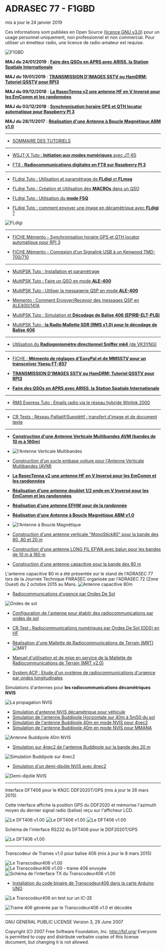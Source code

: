 # ADRASEC 77 - F1GBD
mis à jour le 24 janvier 2019

Ces informations sont publiées en Open Source ([licence GNU v3.0](https://github.com/f1gbd/F1GBD/blob/master/LICENSE.txt)) pour un usage personnel uniquement, non professionnel et non commercial.
Pour utiliser un émetteur radio, une licence de radio-amateur est requise.

![F1GBD](https://raw.githubusercontent.com/f1gbd/F1GBD/master/images/F1GBDportable3.jpg)

**MAJ du 24/01/2019** : [**Faire des QSOs en APRS avec ARISS, la Station Spatiale Internationale**](https://github.com/f1gbd/F1GBD/blob/master/doc/TutoQSO_ARISS.pdf)

**MAJ du 19/01/2019** : [**TRANSMISSION D'IMAGES SSTV ou HamDRM: Tutoriel QSSTV pour RPI3**](https://github.com/f1gbd/F1GBD/blob/master/doc/TutoQSSTV.pdf)

**MAJ du 09/12/2018** : [**La RasecTenna v2 une antenne HF en V Inversé pour les EmComm et les randonnées**](https://github.com/f1gbd/F1GBD/blob/master/doc/RasecTenna_V2.pdf)

**MAJ du 03/12/2018** : [**Synchronisation horaire GPS et QTH locator automatique pour Raspberry PI 3**](https://github.com/f1gbd/F1GBD/blob/master/doc/RPI3_GPS.pdf)

**MAJ du 28/11/2017** : [**Réalisation d'une Antenne à Boucle Magnétique ABM v1.0**](https://github.com/f1gbd/F1GBD/blob/master/doc/ABMv1.pdf)

------------------------------------------------------------------------------------------

* [SOMMAIRE DES TUTORIELS](https://github.com/f1gbd/F1GBD/wiki)

------------------------------------------------------------------------------------------

* [WSJT-X Tuto : **Initiation aux modes numériques** avec JT-65](https://github.com/f1gbd/F1GBD/blob/master/doc/TutoWSJT-X.pdf)

* [FT8 : **Radiocommunications digitales en FT8 sur Raspberry PI 3**](https://github.com/f1gbd/F1GBD/blob/master/doc/TutoWSJtxRPI3.pdf)

------------------------------------------------------------------------------------------

* [FLdigi Tuto : Utilisation et paramétrage de **FLdigi** et **FLmsg**
](https://github.com/f1gbd/F1GBD/blob/master/doc/TutoFLdigiFLmsg.pdf)

* [FLdigi Tuto : Création et Utilisation des **MACROs** dans un QSO
](https://github.com/f1gbd/F1GBD/blob/master/doc/TutoFLdigiMACRO.pdf)

* [FLdigi Tuto : Utilisation du **mode FSQ**
](https://github.com/f1gbd/F1GBD/blob/master/doc/TutoFLdigiFSQ.pdf)

* [FLdigi Tuto : comment envoyer une image en décamétrique avec **FLdigi** ?](https://github.com/f1gbd/F1GBD/wiki/FLdigi-Tuto-:-comment-envoyer-une-image-en-d%C3%A9cam%C3%A9trique-%3F)

![FLdigi](https://raw.githubusercontent.com/f1gbd/F1GBD/master/fldigi/images/FldigiSendPict.jpg)

------------------------------------------------------------------------------------------

* [FICHE Mémento   - Synchronisation horaire GPS et QTH locator automatique pour RPI 3](https://github.com/f1gbd/F1GBD/blob/master/doc/RPI3_GPS.pdf)

* [FICHE Mémento   - Connexion d'un Signalink USB à un Kenwood TMD-700/710
](https://github.com/f1gbd/F1GBD/blob/master/doc/FicheTMD700SLNK.pdf)

------------------------------------------------------------------------------------------

* [MultiPSK Tuto : Installation et paramétrage
](https://github.com/f1gbd/F1GBD/blob/master/doc/TutoMPSKinstall.pdf)

* [MultiPSK Tuto : Faire un QSO en mode **ALE-400**
](https://github.com/f1gbd/F1GBD/blob/master/doc/TutoMPSKALECQ.pdf)

* [MultiPSK Tuto : Utiliser la messagerie QSP en mode **ALE-400**
](https://github.com/f1gbd/F1GBD/blob/master/doc/TutoMPSKALEQSP.pdf)

* [Memento : Comment Envoyer/Recevoir des messages QSP en ALE400/141A
](https://github.com/f1gbd/F1GBD/blob/master/doc/FM_ALEQSP.pdf)

* [MultiPSK Tuto : Simulation et **Décodage de Balise 406 (EPIRB-ELT-PLB)**
](https://github.com/f1gbd/F1GBD/blob/master/doc/TutoMPSKEPIRB.pdf)

* [MultiPSK Tuto : **la Radio Mallette SDR (RMS v1.0) pour le décodage de Balise 406**
](https://github.com/f1gbd/F1GBD/blob/master/doc/RMSdecBalise406.pdf)

------------------------------------------------------------------------------------------
* [Utilisation du **Radiogoniomètre directionnel Sniffer mk4** (de VK3YNG)
](https://github.com/f1gbd/F1GBD/blob/master/doc/UtilisationSniffer4.pdf)

------------------------------------------------------------------------------------------
* [FICHE : **Mémento de réglages d'EasyPal et de MMSSTV pour un transceiver Yaesu FT-857**
](https://github.com/f1gbd/F1GBD/blob/master/doc/FicheEasyPalMMSSTV.pdf)

* [**TRANSMISSION D'IMAGES SSTV ou HamDRM: Tutoriel QSSTV pour RPI3**](https://github.com/f1gbd/F1GBD/blob/master/doc/TutoQSSTV.pdf)

* [**Faire des QSOs en APRS avec ARISS, la Station Spatiale Internationale**](https://github.com/f1gbd/F1GBD/blob/master/doc/TutoQSO_ARISS.pdf)
------------------------------------------------------------------------------------------
* [RMS Express Tuto : Emails radio via le réseau hybride Winlink 2000
](https://github.com/f1gbd/F1GBD/blob/master/doc/TutoWinmor.pdf)

------------------------------------------------------------------------------------------

* [CR Tests : Réseau Palliatif/Supplétif : transfert d'image et de document texte
](https://github.com/f1gbd/F1GBD/blob/master/doc/CRmission28052016.pdf)

------------------------------------------------------------------------------------------

* [**Construction d'une Antenne Verticale Multibandes AVM (bandes de 10 m à 160m)**](https://github.com/f1gbd/F1GBD/blob/master/doc/AVMv1.pdf)
* ![l'Antenne Verticale Multibandes](https://raw.githubusercontent.com/f1gbd/F1GBD/master/images/VMA.jpg)

* [Construction d'un socle embase voiture pour l'Antenne Verticale Multibandes (AVM)](https://github.com/f1gbd/F1GBD/blob/master/doc/SocleVoiturepourAVM.pdf)

* [**La RasecTenna v2 une antenne HF en V Inversé pour les EmComm et les randonnées**](https://github.com/f1gbd/F1GBD/blob/master/doc/RasecTenna_V2.pdf)

* [**Réalisation d'une antenne doublet 1/2 onde en V Inversé pour les EmComm et les randonnées**](https://github.com/f1gbd/F1GBD/blob/master/doc/RasecTenna.pdf)

* [**Réalisation d'une antenne EFHW pour de la randonnée**](https://github.com/f1gbd/F1GBD/blob/master/doc/EFHWAportable.pdf)

 * [**Réalisation d'une Antenne à Boucle Magnétique ABM v1.0**](https://github.com/f1gbd/F1GBD/blob/master/doc/ABMv1.pdf)
 * ![l'Antenne à Boucle Magnétique](https://raw.githubusercontent.com/f1gbd/F1GBD/master/images/ABMv1.JPG)

* [Construction d'une antenne verticale "MonoStick80" pour la bande des 80, 40 et 20 m](https://github.com/f1gbd/F1GBD/wiki/Construction-d'une-antenne-verticale-%22MonoStick80%22-pour-la-bande-des-80,-40-et-20-m)

* [Construction d'une antenne LONG FIL EFWA avec balun pour les bandes de 10 m à 160 m](https://github.com/f1gbd/F1GBD/blob/master/doc/Antenne_Long_Fil_EFWA.pdf)

* [Construction d'une antenne capacitive pour la bande des 80 m](https://github.com/f1gbd/F1GBD/wiki/Construction-d'une-antenne-capacitive-pour-la-bande-des-80-m)

L'antenne capacitive 80 m a été présentée sur le stand de l'ADRASEC 77 lors de la Journée Technique FNRASEC organisée par l'ADRASEC 72 (Zone Ouest) du 2 octobre 2015 au Mans.
![Antenne capacitive 80m](https://raw.githubusercontent.com/f1gbd/F1GBD/master/RODS/acap/images/JTZOAD77a.jpg)

* [Radiocommunications d'ugence par Ondes De Sol](https://github.com/f1gbd/F1GBD/wiki/Radiocommunications-d'ugence-par-Ondes-De-Sol)

![Ondes de sol](https://raw.githubusercontent.com/f1gbd/F1GBD/master/RODS/images/rods01.jpg)

* [Configuration de l'antenne pour établir des radiocommunications par ondes de sol](https://github.com/f1gbd/F1GBD/wiki/Configuration-de-l'antenne-pour-%C3%A9tablir-des-radiocommunications-par-ondes-de-sol)

* [CR Test : Radiocommunications numériques par Ondes De Sol (ODS) en HF
](https://github.com/f1gbd/F1GBD/blob/master/doc/CRmission13042016.pdf)

* [Réalisation d'une Mallette de Radiocommunications de Terrain (MRT)](https://github.com/f1gbd/F1GBD/wiki/Mallette-de-Radiocommunications-de-Terrain-(MRT))
![MRT](https://raw.githubusercontent.com/f1gbd/F1GBD/master/RODS/MRT/images/image003.jpg)

* [Manuel d'utilisation et de mise en service de la Mallette de Radiocommunications de Terrain (MRT v2.0)](https://github.com/f1gbd/F1GBD/blob/master/doc/UtilisationMalletteMRT2.pdf)

* [System ACP : Etude d'un système de radiocommunications d'urgence par ondes longitudinales](https://github.com/f1gbd/F1GBD/blob/master/doc/SystemeACP.pdf)

Simulations d'antennes pour **les radiocommunications décamétriques NVIS** 

![La propagation NVIS](https://raw.githubusercontent.com/f1gbd/F1GBD/master/4nec2/images/NVISlayers.jpg)

* [Simulation d'antenne NVIS décamétrique pour véhicule](https://github.com/f1gbd/F1GBD/wiki/Simulation-d'antenne-NVIS-d%C3%A9cam%C3%A9trique-pour-v%C3%A9hicule)
* [Simulation de l'antenne Buddipole Horizontale sur 40m à 5m50 du sol](https://github.com/f1gbd/F1GBD/wiki/Simulation-de-l'antenne-Buddipole-Horizontale-sur-40m-%C3%A0-5m50-du-sol)
* [Simulation de l'antenne Buddipole 40m en mode NVIS pour 4nec2](https://github.com/f1gbd/F1GBD/wiki/Simulation-de-l%27antenne-Buddipole-40m-en-mode-NVIS)
* [Simulation de l'antenne Buddipole 40m en mode NVIS pour MMANA](https://github.com/f1gbd/F1GBD/wiki/Simulation-pour-MMANA-de-l'antenne-Buddipole-40m-en-mode-NVIS-(2))

![Antenne Buddipole 40m NVIS](https://raw.githubusercontent.com/f1gbd/F1GBD/master/4nec2/images/Buddipole40mNVISe.jpg)

* [Simulation sur 4nec2 de l'antenne Buddipole sur la bande des 20 m](https://github.com/f1gbd/F1GBD/wiki/Simulation-sur-4nec2-de-l'antenne-Buddipole-sur-la-bande-des-20-m)

![Simulation Buddipole sur 4nec2](https://raw.githubusercontent.com/f1gbd/F1GBD/master/4nec2/images/Buddipole20m4m80f.jpg)

* [Simulation d'un demi-dipôle NVIS avec 4nec2](https://github.com/f1gbd/F1GBD/wiki/Etude-d'un-demi-dip%C3%B4le-utilis%C3%A9-en-mode-NVIS)

![Demi-dipôle NVIS](https://raw.githubusercontent.com/f1gbd/F1GBD/master/4nec2/images/4nec2_tuto10.jpg)

-------------------------------------------------------------

Interface DFT406 pour le KN2C DDF2020T/GPS (mis à jour le 26 mars 2015)

Cette interface affiche la position GPS du DDF2020 et mémorise l'azimuth moyen du dernier signal radio (balise) reçu sur l'afficheur LCD.

![Le DFT406 v1.00](https://raw.githubusercontent.com/f1gbd/F1GBD/master/images/DF406b.JPG)
![Le DFT406 v1.00](https://raw.githubusercontent.com/f1gbd/F1GBD/master/images/DF406g.JPG)
![Le DFT406 v1.00](https://raw.githubusercontent.com/f1gbd/F1GBD/master/images/DF406f.JPG)

Schéma de l'interface RS232 du DFT406 pour le DDF2020T/GPS

![Le DFT406 v1.00](https://raw.githubusercontent.com/f1gbd/F1GBD/master/images/Interface_DFTv10.jpg)

-------------------------------------------------------------------------------

Transcodeur de Trames v1.0 pour balise 406 (mis à jour le 8 mars 2015)

![Le Transcodeur406 v1.00](https://raw.githubusercontent.com/f1gbd/F1GBD/master/images/transcodeur406_00.jpg)
![Le Transcodeur406 v1.00 - trame 406 envoyée](https://raw.githubusercontent.com/f1gbd/F1GBD/master/images/transcodeur406_01.jpg)
![Schéma de l'interface TX du Transcodeur406 v1.00](https://raw.githubusercontent.com/f1gbd/F1GBD/master/images/Transcodeur406b.jpg)

* [Installation du code binaire de Transcodeur406 dans la carte Arduino UNO](https://github.com/f1gbd/F1GBD/wiki/Installation-du-code-binaire-de-Transcodeur406-dans-la-carte-Arduino-UNO)

![Le Transcodeur406 en test sur un IC-2E](https://raw.githubusercontent.com/f1gbd/F1GBD/master/images/Transcodeur406F1GBD.jpg)

![Trame 406 générée par le Transcodeur406 v1.0 et décodée](https://raw.githubusercontent.com/f1gbd/F1GBD/master/images/decodage_trame406.jpg)

---------------------------------------------------------------------
GNU GENERAL PUBLIC LICENSE
Version 3, 29 June 2007

 Copyright (C) 2007 Free Software Foundation, Inc. <http://fsf.org/>
 Everyone is permitted to copy and distribute verbatim copies
 of this license document, but changing it is not allowed.

